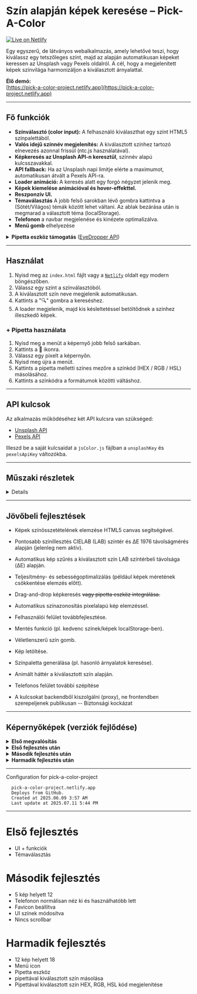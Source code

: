 # Szín alapján képek keresése – Pick-A-Color

[![Live on Netlify](https://img.shields.io/badge/Live_on-Netlify-brightgreen?style=for-the-badge&logo=netlify&logoColor=white)](https://pick-a-color-project.netlify.app)

Egy egyszerű, de látványos webalkalmazás, amely lehetővé teszi, hogy kiválassz egy tetszőleges színt, majd az alapján automatikusan képeket keressen az Unsplash vagy Pexels oldalról. A cél, hogy a megjelenített képek színvilága harmonizáljon a kiválasztott árnyalattal.

**Élő demó:**  
[https://pick-a-color-project.netlify.app](https://pick-a-color-project.netlify.app)

---

## Fő funkciók

- **Színválasztó (color input):** A felhasználó kiválaszthat egy színt HTML5 színpalettából.
- **Valós idejű színnév megjelenítés:** A kiválasztott színhez tartozó elnevezés azonnal frissül (ntc.js használatával).
- **Képkeresés az Unsplash API-n keresztül**, színnév alapú kulcsszavakkal.
- **API fallback:** Ha az Unsplash napi limitje elérte a maximumot, automatikusan átvált a Pexels API-ra.
- **Loader animáció:** A keresés alatt egy forgó négyzet jelenik meg.
- **Képek kiemelése animációval és hover-effekttel.**
- **Reszponzív UI.**
- **Témaválasztás** A jobb felső sarokban lévő gombra kattintva a (Sötét/Világos) témák között lehet váltani. Az ablak bezárása után is megmarad a választott téma (localStorage).
- **Telefonon** a navbar megjelenése és kinézete optimalizálva.
- **Menü gomb** elhelyezése

<details>
<summary><strong>Pipetta eszköz támogatás</strong> (<a href="https://developer.chrome.com/docs/capabilities/web-apis/eyedropper">EyeDropper API</a>)</summary>

| Böngésző | Verzió | Támogatás |
|----------|--------|-----------|
| ![Chrome](https://img.shields.io/badge/Chrome-95%2B-brightgreen?logo=google-chrome&logoColor=white) | 95+ | ✅ |
| ![Edge](https://img.shields.io/badge/Edge-95%2B-brightgreen?logo=microsoft-edge&logoColor=white) | 95+ | ✅ |
| ![Firefox](https://img.shields.io/badge/Firefox-Nem%20támogatott-red?logo=firefox-browser&logoColor=white) | – | ❌ |
| ![Safari](https://img.shields.io/badge/Safari-Nem%20támogatott-red?logo=safari&logoColor=white) | – | ❌ |

</details>


---

## Használat
      
1. Nyisd meg az `index.html` fájlt vagy a [`Netlify`](https://pick-a-color-project.netlify.app) oldalt egy modern böngészőben.
2. Válassz egy színt a színválasztóból.
3. A kiválasztott szín neve megjelenik automatikusan.
4. Kattints a "🔍" gombra a kereséshez.
5. A loader megjelenik, majd kis késleltetéssel betöltődnek a színhez illeszkedő képek.
      
### + Pipetta használata
      
1. Nyisd meg a menüt a képernyő jobb felső sarkában.
2. Kattints a 💉 ikonra.
3. Válassz egy pixelt a képernyőn.
4. Nyisd meg újra a menüt.
5. Kattints a pipetta melletti színes mezőre a színkód (HEX / RGB / HSL) másolásához.
6. Kattints a színkódra a formátumok közötti váltáshoz.

---

## API kulcsok

Az alkalmazás működéséhez két API kulcsra van szükséged:

- [Unsplash API](https://unsplash.com/developers)
- [Pexels API](https://www.pexels.com/api/)

Illeszd be a saját kulcsaidat a `jsColor.js` fájlban a `unsplashKey` és `pexelsApiKey` változókba.

---

## Műszaki részletek

<details>
      
- **Színnév meghatározás:** [`ntc.js`](https://github.com/insomnious0x01/ntc-js/blob/master/ntc.js) (Name That Color)
- **Stílus:** CSS és Bootstrap 4.6.2 alapú megvalósítás, animált hover-hatásokkal, interaktív keresőgombbal és témaválasztó gombbal.
- **Logó:** A bal felső sarokban található logót a [`Logo`](https://logo.com/) oldalán készítettem el.
- **Kereső ikon:** Flaticon: [`ICON`](https://www.flaticon.com/free-icon/search_3686896?term=search&page=1&position=16&origin=tag&related_id=3686896) Világos: #ecca2f  Sötét: #9ba7f3
- **Font:** [`Groovetastic`](https://www.dafont.com/groovetastic.font)
- **Favicon:** [`Favicon.io`](https://favicon.io/emoji-favicons/artist-palette/) Emoji Favicons > artist palette
- **Menü ikon:** [`Flaticon`](https://www.flaticon.com/free-icon/menu_660376?term=menu&page=1&position=48&origin=tag&related_id=660376) Világos: #ecca2f  Sötét: #9ba7f3
- **Pipetta ikon:** [`Flaticon`](https://www.flaticon.com/free-icon/dropper_9210683?term=pipette&page=3&position=84&origin=tag&related_id=9210683) + Szinezés
</details>

---

## Jövőbeli fejlesztések

-    Képek színösszetételének elemzése HTML5 canvas segítségével.
-    Pontosabb színillesztés CIELAB (LAB) színtér és ΔE 1976 távolságmérés alapján (jelenleg nem aktív).
-    Automatikus kép szűrés a kiválasztott szín LAB színtérbeli távolsága (ΔE) alapján.
-    Teljesítmény- és sebességoptimalizálás (például képek méretének csökkentése elemzés előtt).
-    Drag-and-drop képkeresés ~~vagy pipetta eszköz integrálása.~~
-    Automatikus színazonosítás pixelalapú kép elemzéssel.
-    Felhasználói felület továbbfejlesztése.


-    Mentés funkció (pl. kedvenc színek/képek localStorage-ben).
-    Véletlenszerű szín gomb.
-    Kép letöltése.
-    Színpaletta generálása (pl. hasonló árnyalatok keresése).
-    Animált háttér a kiválasztott szín alapján.
-    Telefonos felület további szépítése


-    A kulcsokat backendből kiszolgálni (proxy), ne frontendben szerepeljenek publikusan -- Biztonsági kockázat

---

## Képernyőképek (verziók fejlődése)

<details>
<summary><strong>Első megvalósítás</strong></summary>
      
<img src="https://github.com/user-attachments/assets/a2ed5a95-0c51-4474-9649-6fe22c24d7e1" alt="image" width="550"/>
</details> 

<details> 
<summary><strong>Első fejlesztés után</strong></summary>
      
<img src="https://github.com/user-attachments/assets/fb9bf8ed-234c-4520-a7f6-5eba2ce84f94" alt="image" width="550"/>
</details> 

<details> 
<summary><strong>Második fejlesztés után</strong></summary>
      
#### Sötét
<img src="https://github.com/user-attachments/assets/cba3f5e2-c652-4a2c-ac22-2e7a05d41087" alt="image" width="550"/>

#### Világos
<img src="https://github.com/user-attachments/assets/6a630e4d-2884-4176-ad41-651a065c4d3a" alt="V3-light" width="550"/>

#### Favicon 
<img src="https://github.com/user-attachments/assets/bd067e60-e0a6-4b13-bb96-7b76df208d66" alt="V3-favicon" width="550"/>

#### Telefon
<img src="https://github.com/user-attachments/assets/29c9f0b5-632b-40d9-8ddb-0bfded13de24" alt="V3-dark-phone" width="250"/>
</details> 

<details> 
<summary><strong>Harmadik fejlesztés után</strong></summary>

#### Sötét
<img src="https://github.com/user-attachments/assets/dc0ddbff-c783-48d3-9310-571df055977c" alt="V4-dark" width="550"/>
</details> 

---


Configuration for pick-a-color-project

      pick-a-color-project.netlify.app
      Deploys from GitHub.
      Created at 2025.06.09 3:57 AM
      Last update at 2025.07.11 5:44 PM

---

# Első fejlesztés

- UI + funkciók
- Témaválasztás

# Második fejlesztés

- 5 kép helyett 12
- Telefonon normálisan néz ki és használhatóbb lett
- Favicon beállítva
- UI színek módosítva
- Nincs scrollbar

# Harmadik fejlesztés

- 12 kép helyett 18
- Menü icon
- Pipetta eszköz
- pipettával kiválasztott szín másolása
- Pipettával kiválasztott szín HEX, RGB, HSL kód megjelenítése

